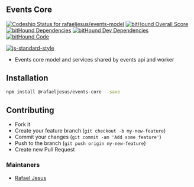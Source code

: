 ## Events Core

[ ![Codeship Status for rafaeljesus/events-model](https://codeship.com/projects/1f5f7550-cbb6-0133-9d81-5698e26793f2/status?branch=master)](https://codeship.com/projects/140060)
[![bitHound Overall Score](https://www.bithound.io/github/rafaeljesus/events-model/badges/score.svg)](https://www.bithound.io/github/rafaeljesus/events-core)
[![bitHound Dependencies](https://www.bithound.io/github/rafaeljesus/events-model/badges/dependencies.svg)](https://www.bithound.io/github/rafaeljesus/events-core/master/dependencies/npm)
[![bitHound Dev Dependencies](https://www.bithound.io/github/rafaeljesus/events-model/badges/devDependencies.svg)](https://www.bithound.io/github/rafaeljesus/events-core/master/dependencies/npm)
[![bitHound Code](https://www.bithound.io/github/rafaeljesus/events-model/badges/code.svg)](https://www.bithound.io/github/rafaeljesus/events-core)

[![js-standard-style](https://cdn.rawgit.com/feross/standard/master/badge.svg)](https://github.com/rafaeljesus/events-core)

* Events core model and services shared by events api and worker

## Installation
```bash
npm install @rafaeljesus/events-core --save
```

## Contributing
- Fork it
- Create your feature branch (`git checkout -b my-new-feature`)
- Commit your changes (`git commit -am 'Add some feature'`)
- Push to the branch (`git push origin my-new-feature`)
- Create new Pull Request

### Maintaners

* [Rafael Jesus](https://github.com/rafaeljesus)
